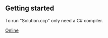 ## Getting started

To run "Solution.ccp" only need a C# compiler.

[Online](https://www.jdoodle.com/compile-c-sharp-online)